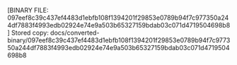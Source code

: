 [BINARY FILE: 097eef8c39c437ef4483d1ebfb108f1394201f29853e0789b94f7c977350a244df7883f4993edb02924e74e9a503b65327159bdab03c071d4719504698b8]
Stored copy: docs/converted-binary/097eef8c39c437ef4483d1ebfb108f1394201f29853e0789b94f7c977350a244df7883f4993edb02924e74e9a503b65327159bdab03c071d4719504698b8
